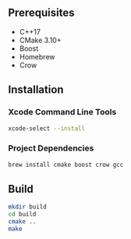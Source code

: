 ## Prerequisites

- C++17
- CMake 3.10+
- Boost
- Homebrew
- Crow

## Installation

### Xcode Command Line Tools

```sh
xcode-select --install
```

### Project Dependencies

```sh
brew install cmake boost crow gcc
```

## Build

```sh
mkdir build
cd build
cmake ..
make
```